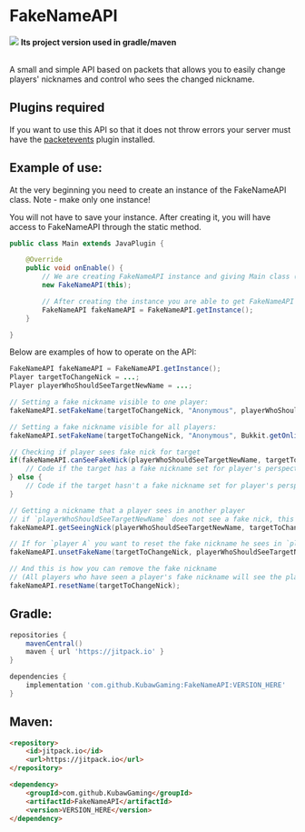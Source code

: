 # FakeNameAPI
<bold>[![](https://jitpack.io/v/KubawGaming/FakeNameAPI.svg)](https://jitpack.io/#KubawGaming/FakeNameAPI)</bold> <strong>Its project version used in gradle/maven</strong>

<br>
A small and simple API based on packets that allows you to easily change players' nicknames and control who sees the changed nickname.

## Plugins required

If you want to use this API so that it does not throw errors your server must have the <a href="https://www.spigotmc.org/resources/packetevents-api.80279/" target="_blank">packetevents</a> plugin installed.

## Example of use:

At the very beginning you need to create an instance of the FakeNameAPI class. Note - make only one instance!

You will not have to save your instance. After creating it, you will have access to FakeNameAPI through the static method.

```java
public class Main extends JavaPlugin {

    @Override
    public void onEnable() {
        // We are creating FakeNameAPI instance and giving Main class (that extends JavaPlugin) as argument
        new FakeNameAPI(this);

        // After creating the instance you are able to get FakeNameAPI using:
        FakeNameAPI fakeNameAPI = FakeNameAPI.getInstance();
    }

}
```

Below are examples of how to operate on the API:

```java
FakeNameAPI fakeNameAPI = FakeNameAPI.getInstance();
Player targetToChangeNick = ...;
Player playerWhoShouldSeeTargetNewName = ...;

// Setting a fake nickname visible to one player:
fakeNameAPI.setFakeName(targetToChangeNick, "Anonymous", playerWhoShouldSeeTargetNewName);

// Setting a fake nickname visible for all players:
fakeNameAPI.setFakeName(targetToChangeNick, "Anonymous", Bukkit.getOnlinePlayers());

// Checking if player sees fake nick for target
if(fakeNameAPI.canSeeFakeNick(playerWhoShouldSeeTargetNewName, targetToChangeNick)) {
    // Code if the target has a fake nickname set for player's perspective
} else {
    // Code if the target hasn't a fake nickname set for player's perspective
}

// Getting a nickname that a player sees in another player
// if `playerWhoShouldSeeTargetNewName` does not see a fake nick, this method will return the real nick targetToChangeNick
fakeNameAPI.getSeeingNick(playerWhoShouldSeeTargetNewName, targetToChangeNick);

// If for `player A` you want to reset the fake nickname he sees in `player B`, you can do it like this:
fakeNameAPI.unsetFakeName(targetToChangeNick, playerWhoShouldSeeTargetNewName);

// And this is how you can remove the fake nickname
// (All players who have seen a player's fake nickname will see the player's real nickname after using this)
fakeNameAPI.resetName(targetToChangeNick);
```

## Gradle:

```gradle
repositories {
    mavenCentral()
    maven { url 'https://jitpack.io' }
}

dependencies {
    implementation 'com.github.KubawGaming:FakeNameAPI:VERSION_HERE'
}
```

## Maven:

```html
<repository>
    <id>jitpack.io</id>
    <url>https://jitpack.io</url>
</repository>

<dependency>
    <groupId>com.github.KubawGaming</groupId>
    <artifactId>FakeNameAPI</artifactId>
    <version>VERSION_HERE</version>
</dependency>
```
